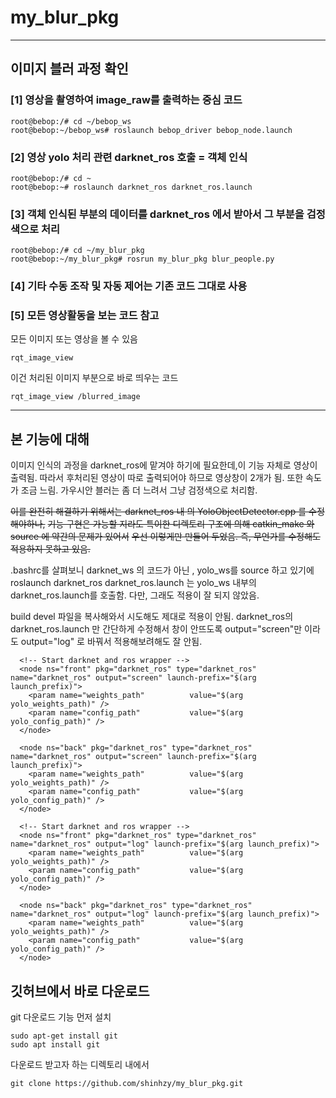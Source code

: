 # my_blur_pkg 
---
## 이미지 블러 과정 확인
### [1] 영상을 촬영하여 image_raw를 출력하는 중심 코드
```
root@bebop:/# cd ~/bebop_ws
root@bebop:~/bebop_ws# roslaunch bebop_driver bebop_node.launch
```
### [2] 영상 yolo 처리 관련 darknet_ros 호출 = 객체 인식
```
root@bebop:/# cd ~
root@bebop:~# roslaunch darknet_ros darknet_ros.launch
```
### [3] 객체 인식된 부분의 데이터를 darknet_ros 에서 받아서 그 부분을 검정색으로 처리
```
root@bebop:/# cd ~/my_blur_pkg
root@bebop:~/my_blur_pkg# rosrun my_blur_pkg blur_people.py
```
### [4] 기타 수동 조작 및 자동 제어는 기존 코드 그대로 사용

### [5] 모든 영상활동을 보는 코드 참고
모든 이미지 또는 영상을 볼 수 있음
```
rqt_image_view
```
이건 처리된 이미지 부분으로 바로 띄우는 코드
```
rqt_image_view /blurred_image
```

---

## 본 기능에 대해
이미지 인식의 과정을 darknet_ros에 맡겨야 하기에 필요한데,이 기능 자체로 영상이 출력됨.
따라서 후처리된 영상이 따로 출력되어야 하므로 영상창이 2개가 됨. 또한 속도가 조금 느림.
가우시안 블러는 좀 더 느려서 그냥 검정색으로 처리함.


~~이를 완전히 해결하기 위해서는 darknet_ros 내 의 YoloObjectDetector.cpp 를 수정해야하나,~~
~~기능 구현은 가능할 지라도 특이한 디렉토리 구조에 의해 catkin_make 와 source 에 약간의 문제가 있어서~~
~~우선 이렇게만 만들어 두었음. 즉, 무언가를 수정해도 적용하지 못하고 있음.~~

.bashrc를 살펴보니 darknet_ws 의 코드가 아닌 , yolo_ws를 source 하고 있기에
roslaunch darknet_ros darknet_ros.launch 는 yolo_ws 내부의 darknet_ros.launch를 호출함.
다만, 그래도 적용이 잘 되지 않았음.

build devel 파일을 복사해와서 시도해도 제대로 적용이 안됨.
darknet_ros의 darknet_ros.launch 만 간단하게 수정해서 
창이 안뜨도록 output="screen"만 이라도 output="log" 로 바꿔서 적용해보려해도 잘 안됨.

```
  <!-- Start darknet and ros wrapper -->
  <node ns="front" pkg="darknet_ros" type="darknet_ros" name="darknet_ros" output="screen" launch-prefix="$(arg launch_prefix)">
    <param name="weights_path"          value="$(arg yolo_weights_path)" />
    <param name="config_path"           value="$(arg yolo_config_path)" />
  </node>

  <node ns="back" pkg="darknet_ros" type="darknet_ros" name="darknet_ros" output="screen" launch-prefix="$(arg launch_prefix)">
    <param name="weights_path"          value="$(arg yolo_weights_path)" />
    <param name="config_path"           value="$(arg yolo_config_path)" />
  </node>
```
```
  <!-- Start darknet and ros wrapper -->
  <node ns="front" pkg="darknet_ros" type="darknet_ros" name="darknet_ros" output="log" launch-prefix="$(arg launch_prefix)">
    <param name="weights_path"          value="$(arg yolo_weights_path)" />
    <param name="config_path"           value="$(arg yolo_config_path)" />
  </node>

  <node ns="back" pkg="darknet_ros" type="darknet_ros" name="darknet_ros" output="log" launch-prefix="$(arg launch_prefix)">
    <param name="weights_path"          value="$(arg yolo_weights_path)" />
    <param name="config_path"           value="$(arg yolo_config_path)" />
  </node>
```

## 깃허브에서 바로 다운로드
git 다운로드 기능 먼저 설치
```
sudo apt-get install git
sudo apt install git
```
다운로드 받고자 하는 디렉토리 내에서
```
git clone https://github.com/shinhzy/my_blur_pkg.git
```
